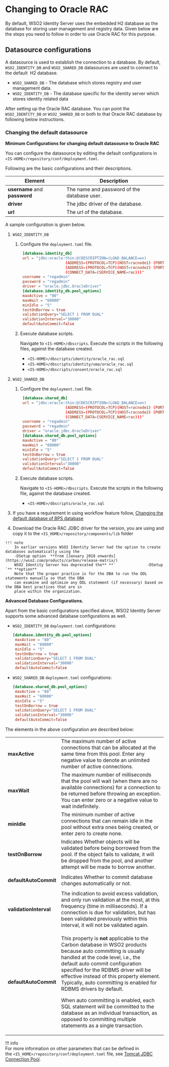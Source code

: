 # Changing to Oracle RAC

By default, WSO2 Identity Server uses the embedded H2 database as the database
for storing user management and registry data. Given below are the steps
you need to follow in order to use Oracle RAC for this purpose.
    

## Datasource configurations

A datasource is used to establish the connection to a database. By
default, `WSO2_IDENTITY_DB` and `WSO2_SHARED_DB` datasources are used to connect
to the default  H2 database. 

- `WSO2_SHARED_DB` - The database which stores registry and user management
                     data.
- `WSO2_IDENTITY_DB` - The database specific for the identity server which stores
                       identity related data
                       
After setting up the Oracle RAC database. You can point the `WSO2_IDENTITY_DB` or 
`WSO2_SHARED_DB` or both to that Oracle RAC database by following below instructions.

### Changing the default datasource

**Minimum Configurations for changing default datasource to Oracle RAC**
 
You can configure the datasource by editing the default configurations in `<IS-HOME>/repository/conf/deployment.toml`. 

Following are the basic configurations and their descriptions. 

<table>
<thead>
<tr class="header">
<th>Element</th>
<th>Description</th>
</tr>
</thead>
<tbody>
<tr class="even">
<td><strong>username</strong> and <strong>password</strong></td>
<td>The name and password of the database user.</td>
</tr>
<tr class="even">
<td><strong>driver</strong></td>
<td>The jdbc driver of the database.</td>
</tr>
<tr class="even">
<td><strong>url</strong></td>
<td>The url of the database.</td>
</tr>
</table>   
 
 A sample configuration is given below.

   1. `WSO2_IDENTITY_DB` 
    
       1. Configure the `deployment.toml` file.

           ``` toml
            [database.identity_db]
            url = "jdbc:oracle:thin:@(DESCRIPTION=(LOAD_BALANCE=on)
                               (ADDRESS=(PROTOCOL=TCP)(HOST=racnode1) (PORT=1521))
                               (ADDRESS=(PROTOCOL=TCP)(HOST=racnode2) (PORT=1521))
                               (CONNECT_DATA=(SERVICE_NAME=rac)))"
            username = "regadmin"
            password = "regadmin"
            driver = "oracle.jdbc.OracleDriver"
            [database.identity_db.pool_options]
            maxActive = "80"
            maxWait = "60000"
            minIdle = "5"
            testOnBorrow = true
            validationQuery="SELECT 1 FROM DUAL"
            validationInterval="30000"
            defaultAutoCommit=false
           ```
       
       2. Execute database scripts.
        
          Navigate to `<IS-HOME>/dbscripts`. Execute the scripts in the following files, against the database created.
           
           - `<IS-HOME>/dbscripts/identity/oracle_rac.sql`
           - `<IS-HOME>/dbscripts/identity/uma/oracle_rac.sql`
           - `<IS-HOME>/dbscripts/consent/oracle_rac.sql`
         
   2. `WSO2_SHARED_DB`
        
       1. Configure the `deployment.toml` file.

           ``` toml
            [database.shared_db]
            url = "jdbc:oracle:thin:@(DESCRIPTION=(LOAD_BALANCE=on)
                               (ADDRESS=(PROTOCOL=TCP)(HOST=racnode1) (PORT=1521))
                               (ADDRESS=(PROTOCOL=TCP)(HOST=racnode2) (PORT=1521))
                               (CONNECT_DATA=(SERVICE_NAME=rac)))"
            username = "regadmin"
            password = "regadmin"
            driver = "oracle.jdbc.OracleDriver"
            [database.shared_db.pool_options]
            maxActive = "80"
            maxWait = "60000"
            minIdle = "5"
            testOnBorrow = true
            validationQuery="SELECT 1 FROM DUAL"
            validationInterval="30000"
            defaultAutoCommit=false
           ```
           
       2. Execute database scripts.
        
          Navigate to `<IS-HOME>/dbscripts`. Execute the scripts in the following file, against the database created.
                      
           - `<IS-HOME>/dbscripts/oracle_rac.sql`
           
   3. If you have a requirement in using workflow feature follow, 
       [Changing the default database of BPS database](../../setup/changing-datasource-bpsds)
       
   4.  Download the Oracle RAC JDBC driver for the version, you are using and
            copy it to the `<IS_HOME>/repository/components/lib` folder  
    
    !!! note     
        In earlier versions WSO2 Identity Server had the option to create databases automatically using the 
        -DSetup option  **from [January 2018 onwards](https://wso2.com/products/carbon/release-matrix/) 
        WSO2 Identity Server has deprecated the** **`              -DSetup             `** **option**
        Note that the proper practice is for the DBA to run the DDL statements manually so that the DBA
        can examine and optimize any DDL statement (if necessary) based on the DBA best practices that are in
        place within the organization.  
           
            

**Advanced Database Configurations.**

Apart from the basic configurations specified above, WSO2 Identity Server supports some advanced database configurations as well.

- `WSO2_IDENTITY_DB` `deployment.toml` configurations:
    
   ``` toml
   [database.identity_db.pool_options]
    maxActive = "80"
    maxWait = "60000"
    minIdle = "5"
    testOnBorrow = true
    validationQuery="SELECT 1 FROM DUAL"
    validationInterval="30000"
    defaultAutoCommit=false
   ```
   
- `WSO2_SHARED_DB` `deployment.toml` configurations:
        
   ``` toml
   [database.shared_db.pool_options]
    maxActive = "80"
    maxWait = "60000"
    minIdle = "5"
    testOnBorrow = true
    validationQuery="SELECT 1 FROM DUAL"
    validationInterval="30000"
    defaultAutoCommit=false
   ```

The elements in the above configuration are described below:   
<table>
<tr class="even">
<td><strong>maxActive</strong></td>
<td>The maximum number of active connections that can be allocated at the same time from this pool. Enter any negative value to denote an unlimited number of active connections.</td>
</tr>
<tr class="odd">
<td><strong>maxWait</strong></td>
<td>The maximum number of milliseconds that the pool will wait (when there are no available connections) for a connection to be returned before throwing an exception. You can enter zero or a negative value to wait indefinitely.</td>
</tr>
<tr class="even">
<td><strong>minIdle</strong></td>
<td>The minimum number of active connections that can remain idle in the pool without extra ones being created, or enter zero to create none.</td>
</tr>
<tr class="odd">
<td><p><strong>testOnBorrow</strong></p></td>
<td>Indicates Whether objects will be validated before being borrowed from the pool. If the object fails to 
validate, it will be dropped from the pool, and another attempt will be made to borrow another.</td>
</tr>
<tr class="even">
<td><p><strong>defaultAutoCommit</strong></p></td>
<td>Indicates Whether to commit database changes automatically or not.</td>
</tr>
<tr class="odd">
<td><strong>validationInterval</strong></td>
<td>The indication to avoid excess validation, and only run validation at the most, at this frequency (time in milliseconds). If a connection is due for validation, but has been validated previously within this interval, it will not be validated again.</td>
</tr>
<tr class="even">
<td><strong>defaultAutoCommit</strong></td>
<td><div class="content-wrapper">
<p>This property is <strong>not</strong> applicable to the Carbon database in WSO2 products because auto committing is usually handled at the code level, i.e., the default auto commit configuration specified for the RDBMS driver will be effective instead of this property element. Typically, auto committing is enabled for RDBMS drivers by default.</p>
<p>When auto committing is enabled, each SQL statement will be committed to the database as an individual transaction, as opposed to committing multiple statements as a single transaction.</p>
</td>
</tr>
</tbody>
</table>

!!! info  
    For more information on other parameters that can be defined in
    the `<IS_HOME>/repository/conf/deployment.toml` file, see [Tomcat
    JDBC Connection
    Pool](http://tomcat.apache.org/tomcat-9.0-doc/jdbc-pool.html#Tomcat_JDBC_Enhanced_Attributes).
  
    
    